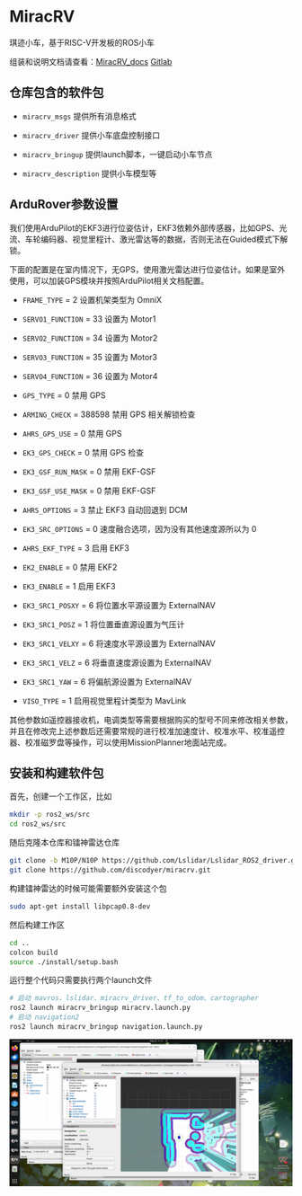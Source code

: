 # MiracRV

琪迹小车，基于RISC-V开发板的ROS小车

组装和说明文档请查看：[MiracRV_docs](https://github.com/discodyer/miracrv_docs) [Gitlab](https://isrc.iscas.ac.cn/gitlab/ros2-rv/miracrv_docs)

## 仓库包含的软件包

- `miracrv_msgs` 提供所有消息格式

- `miracrv_driver` 提供小车底盘控制接口

- `miracrv_bringup` 提供launch脚本，一键启动小车节点

- `miracrv_description` 提供小车模型等

## ArduRover参数设置

我们使用ArduPilot的EKF3进行位姿估计，EKF3依赖外部传感器，比如GPS、光流、车轮编码器、视觉里程计、激光雷达等的数据，否则无法在Guided模式下解锁。

下面的配置是在室内情况下，无GPS，使用激光雷达进行位姿估计。如果是室外使用，可以加装GPS模块并按照ArduPilot相关文档配置。

- `FRAME_TYPE` = 2 设置机架类型为 OmniX
- `SERVO1_FUNCTION` = 33 设置为 Motor1
- `SERVO2_FUNCTION` = 34 设置为 Motor2
- `SERVO3_FUNCTION` = 35 设置为 Motor3
- `SERVO4_FUNCTION` = 36 设置为 Motor4

- `GPS_TYPE` = 0 禁用 GPS
- `ARMING_CHECK` = 388598 禁用 GPS 相关解锁检查
- `AHRS_GPS_USE` = 0 禁用 GPS
- `EK3_GPS_CHECK` = 0 禁用 GPS 检查
- `EK3_GSF_RUN_MASK` = 0 禁用 EKF-GSF
- `EK3_GSF_USE_MASK` = 0 禁用 EKF-GSF
- `AHRS_OPTIONS` = 3 禁止 EKF3 自动回退到 DCM

- `EK3_SRC_OPTIONS` = 0 速度融合选项，因为没有其他速度源所以为 0
- `AHRS_EKF_TYPE` = 3 启用 EKF3
- `EK2_ENABLE` = 0 禁用 EKF2
- `EK3_ENABLE` = 1 启用 EKF3
- `EK3_SRC1_POSXY` = 6 将位置水平源设置为 ExternalNAV
- `EK3_SRC1_POSZ` = 1 将位置垂直源设置为气压计
- `EK3_SRC1_VELXY` = 6 将速度水平源设置为 ExternalNAV
- `EK3_SRC1_VELZ` = 6 将垂直速度源设置为 ExternalNAV
- `EK3_SRC1_YAW` = 6 将偏航源设置为 ExternalNAV
- `VISO_TYPE` = 1 启用视觉里程计类型为 MavLink

其他参数如遥控器接收机，电调类型等需要根据购买的型号不同来修改相关参数，并且在修改完上述参数后还需要常规的进行校准加速度计、校准水平、校准遥控器、校准磁罗盘等操作，可以使用MissionPlanner地面站完成。

## 安装和构建软件包

首先，创建一个工作区，比如

```bash
mkdir -p ros2_ws/src
cd ros2_ws/src
```

随后克隆本仓库和镭神雷达仓库

```bash
git clone -b M10P/N10P https://github.com/Lslidar/Lslidar_ROS2_driver.git
git clone https://github.com/discodyer/miracrv.git
```

构建镭神雷达的时候可能需要额外安装这个包

```bash
sudo apt-get install libpcap0.8-dev
```

然后构建工作区

```bash
cd ..
colcon build
source ./install/setup.bash
```

运行整个代码只需要执行两个launch文件

```bash
# 启动 mavros、lslidar、miracrv_driver、tf_to_odom、cartographer
ros2 launch miracrv_bringup miracrv.launch.py
# 启动 navigation2
ros2 launch miracrv_bringup navigation.launch.py
```

![alt text](image.png)